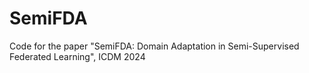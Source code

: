 # SemiFDA
Code for the paper "SemiFDA: Domain Adaptation in Semi-Supervised Federated Learning", ICDM 2024
